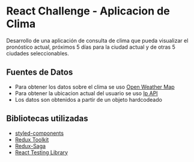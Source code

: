 # React Challenge - Aplicacion de Clima
Desarrollo de una aplicación de consulta de clima que pueda visualizar el pronóstico actual, próximos 5 días para la ciudad actual y de otras 5 ciudades seleccionables.

## Fuentes de Datos
- Para obtener los datos sobre el clima se uso [Open Weather Map](https://openweathermap.org/api)
- Para obtener la ubicacion actual del usuario se uso [Ip API](https://ip-api.com/)
- Los datos son obtenidos a partir de un objeto hardcodeado

## Bibliotecas utilizadas
- [styled-components](https://styled-components.com/)
- [Redux Toolkit](https://redux-toolkit.js.org/)
- [Redux-Saga](https://redux-saga.js.org/)
- [React Testing Library](https://testing-library.com/docs/react-testing-library/intro)